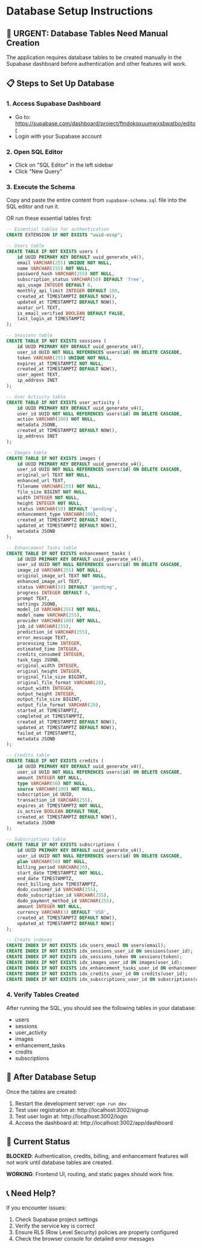 # Database Setup Instructions

## 🚨 URGENT: Database Tables Need Manual Creation

The application requires database tables to be created manually in the Supabase dashboard before authentication and other features will work.

## 📋 Steps to Set Up Database

### 1. Access Supabase Dashboard
- Go to: https://supabase.com/dashboard/project/ftndokqxuumwxsbwatbo/editor
- Login with your Supabase account

### 2. Open SQL Editor
- Click on "SQL Editor" in the left sidebar
- Click "New Query"

### 3. Execute the Schema
Copy and paste the entire content from `supabase-schema.sql` file into the SQL editor and run it.

OR run these essential tables first:

```sql
-- Essential tables for authentication
CREATE EXTENSION IF NOT EXISTS "uuid-ossp";

-- Users table
CREATE TABLE IF NOT EXISTS users (
    id UUID PRIMARY KEY DEFAULT uuid_generate_v4(),
    email VARCHAR(255) UNIQUE NOT NULL,
    name VARCHAR(255) NOT NULL,
    password_hash VARCHAR(255) NOT NULL,
    subscription_status VARCHAR(50) DEFAULT 'free',
    api_usage INTEGER DEFAULT 0,
    monthly_api_limit INTEGER DEFAULT 100,
    created_at TIMESTAMPTZ DEFAULT NOW(),
    updated_at TIMESTAMPTZ DEFAULT NOW(),
    avatar_url TEXT,
    is_email_verified BOOLEAN DEFAULT FALSE,
    last_login_at TIMESTAMPTZ
);

-- Sessions table
CREATE TABLE IF NOT EXISTS sessions (
    id UUID PRIMARY KEY DEFAULT uuid_generate_v4(),
    user_id UUID NOT NULL REFERENCES users(id) ON DELETE CASCADE,
    token VARCHAR(255) UNIQUE NOT NULL,
    expires_at TIMESTAMPTZ NOT NULL,
    created_at TIMESTAMPTZ DEFAULT NOW(),
    user_agent TEXT,
    ip_address INET
);

-- User Activity table
CREATE TABLE IF NOT EXISTS user_activity (
    id UUID PRIMARY KEY DEFAULT uuid_generate_v4(),
    user_id UUID NOT NULL REFERENCES users(id) ON DELETE CASCADE,
    action VARCHAR(100) NOT NULL,
    metadata JSONB,
    created_at TIMESTAMPTZ DEFAULT NOW(),
    ip_address INET
);

-- Images table
CREATE TABLE IF NOT EXISTS images (
    id UUID PRIMARY KEY DEFAULT uuid_generate_v4(),
    user_id UUID NOT NULL REFERENCES users(id) ON DELETE CASCADE,
    original_url TEXT NOT NULL,
    enhanced_url TEXT,
    filename VARCHAR(255) NOT NULL,
    file_size BIGINT NOT NULL,
    width INTEGER NOT NULL,
    height INTEGER NOT NULL,
    status VARCHAR(50) DEFAULT 'pending',
    enhancement_type VARCHAR(100),
    created_at TIMESTAMPTZ DEFAULT NOW(),
    updated_at TIMESTAMPTZ DEFAULT NOW(),
    metadata JSONB
);

-- Enhancement Tasks table
CREATE TABLE IF NOT EXISTS enhancement_tasks (
    id UUID PRIMARY KEY DEFAULT uuid_generate_v4(),
    user_id UUID NOT NULL REFERENCES users(id) ON DELETE CASCADE,
    image_id VARCHAR(255) NOT NULL,
    original_image_url TEXT NOT NULL,
    enhanced_image_url TEXT,
    status VARCHAR(50) DEFAULT 'pending',
    progress INTEGER DEFAULT 0,
    prompt TEXT,
    settings JSONB,
    model_id VARCHAR(255) NOT NULL,
    model_name VARCHAR(255),
    provider VARCHAR(100) NOT NULL,
    job_id VARCHAR(255),
    prediction_id VARCHAR(255),
    error_message TEXT,
    processing_time INTEGER,
    estimated_time INTEGER,
    credits_consumed INTEGER,
    task_tags JSONB,
    original_width INTEGER,
    original_height INTEGER,
    original_file_size BIGINT,
    original_file_format VARCHAR(20),
    output_width INTEGER,
    output_height INTEGER,
    output_file_size BIGINT,
    output_file_format VARCHAR(20),
    started_at TIMESTAMPTZ,
    completed_at TIMESTAMPTZ,
    created_at TIMESTAMPTZ DEFAULT NOW(),
    updated_at TIMESTAMPTZ DEFAULT NOW(),
    failed_at TIMESTAMPTZ,
    metadata JSONB
);

-- Credits table
CREATE TABLE IF NOT EXISTS credits (
    id UUID PRIMARY KEY DEFAULT uuid_generate_v4(),
    user_id UUID NOT NULL REFERENCES users(id) ON DELETE CASCADE,
    amount INTEGER NOT NULL,
    type VARCHAR(50) NOT NULL,
    source VARCHAR(100) NOT NULL,
    subscription_id UUID,
    transaction_id VARCHAR(255),
    expires_at TIMESTAMPTZ NOT NULL,
    is_active BOOLEAN DEFAULT TRUE,
    created_at TIMESTAMPTZ DEFAULT NOW(),
    metadata JSONB
);

-- Subscriptions table
CREATE TABLE IF NOT EXISTS subscriptions (
    id UUID PRIMARY KEY DEFAULT uuid_generate_v4(),
    user_id UUID NOT NULL REFERENCES users(id) ON DELETE CASCADE,
    plan VARCHAR(50) NOT NULL,
    billing_period VARCHAR(20),
    start_date TIMESTAMPTZ NOT NULL,
    end_date TIMESTAMPTZ,
    next_billing_date TIMESTAMPTZ,
    dodo_customer_id VARCHAR(255),
    dodo_subscription_id VARCHAR(255),
    dodo_payment_method_id VARCHAR(255),
    amount INTEGER NOT NULL,
    currency VARCHAR(3) DEFAULT 'USD',
    created_at TIMESTAMPTZ DEFAULT NOW(),
    updated_at TIMESTAMPTZ DEFAULT NOW()
);

-- Create indexes
CREATE INDEX IF NOT EXISTS idx_users_email ON users(email);
CREATE INDEX IF NOT EXISTS idx_sessions_user_id ON sessions(user_id);
CREATE INDEX IF NOT EXISTS idx_sessions_token ON sessions(token);
CREATE INDEX IF NOT EXISTS idx_images_user_id ON images(user_id);
CREATE INDEX IF NOT EXISTS idx_enhancement_tasks_user_id ON enhancement_tasks(user_id);
CREATE INDEX IF NOT EXISTS idx_credits_user_id ON credits(user_id);
CREATE INDEX IF NOT EXISTS idx_subscriptions_user_id ON subscriptions(user_id);
```

### 4. Verify Tables Created
After running the SQL, you should see the following tables in your database:
- users
- sessions
- user_activity
- images
- enhancement_tasks
- credits
- subscriptions

## 🔄 After Database Setup

Once the tables are created:
1. Restart the development server: `npm run dev`
2. Test user registration at: http://localhost:3002/signup
3. Test user login at: http://localhost:3002/login
4. Access the dashboard at: http://localhost:3002/app/dashboard

## 🚨 Current Status

**BLOCKED**: Authentication, credits, billing, and enhancement features will not work until database tables are created.

**WORKING**: Frontend UI, routing, and static pages should work fine.

## 📞 Need Help?

If you encounter issues:
1. Check Supabase project settings
2. Verify the service key is correct
3. Ensure RLS (Row Level Security) policies are properly configured
4. Check the browser console for detailed error messages